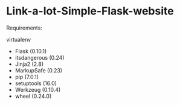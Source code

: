# Link-a-lot-Simple-Flask-website

Requirements: 

virtualenv

- Flask (0.10.1)
- itsdangerous (0.24)
- Jinja2 (2.8)
- MarkupSafe (0.23)
- pip (7.0.1)
- setuptools (16.0)
- Werkzeug (0.10.4)
- wheel (0.24.0)
